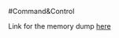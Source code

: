 #Command&Control

Link for the memory dump [here](https://mega.nz/file/U2whwRaQ#dGGwLrkhef0Pa7LT336tcI9SBQaVEpPOxt-uvUIpUeo)

